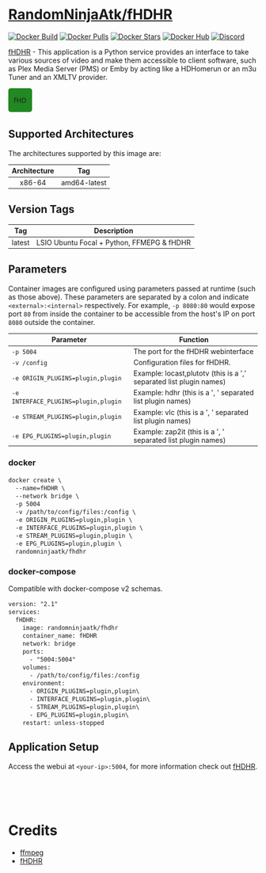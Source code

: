 # [RandomNinjaAtk/fHDHR](https://github.com/RandomNinjaAtk/docker-fhdhr)
[![Docker Build](https://img.shields.io/docker/cloud/automated/randomninjaatk/fhdhr?style=flat-square)](https://hub.docker.com/r/randomninjaatk/fhdhr)
[![Docker Pulls](https://img.shields.io/docker/pulls/randomninjaatk/fhdhr?style=flat-square)](https://hub.docker.com/r/randomninjaatk/fhdhr)
[![Docker Stars](https://img.shields.io/docker/stars/randomninjaatk/fhdhr?style=flat-square)](https://hub.docker.com/r/randomninjaatk/fhdhr)
[![Docker Hub](https://img.shields.io/badge/Open%20On-DockerHub-blue?style=flat-square)](https://hub.docker.com/r/randomninjaatk/fhdhr)
[![Discord](https://img.shields.io/discord/747100476775858276.svg?style=flat-square&label=Discord&logo=discord)](https://discord.gg/JumQXDc "realtime support / chat with the community." )

[fHDHR](https://github.com/fHDHR/fHDHR) - This application is a Python service provides an interface to take various sources of video and make them accessible to client software, such as Plex Media Server (PMS) or Emby by acting like a HDHomerun or an m3u Tuner and an XMLTV provider.

[![fHDHR](https://raw.githubusercontent.com/RandomNinjaAtk/unraid-templates/master/randomninjaatk/img/fhdhr.png)](https://github.com/fHDHR/fHDHR)

## Supported Architectures

The architectures supported by this image are:

| Architecture | Tag |
| :----: | --- |
| x86-64 | amd64-latest |

## Version Tags

| Tag | Description |
| :----: | --- |
| latest | LSIO Ubuntu Focal + Python, FFMEPG & fHDHR |

## Parameters

Container images are configured using parameters passed at runtime (such as those above). These parameters are separated by a colon and indicate `<external>:<internal>` respectively. For example, `-p 8080:80` would expose port `80` from inside the container to be accessible from the host's IP on port `8080` outside the container.

| Parameter | Function |
| ---- | --- |
| `-p 5004` | The port for the fHDHR webinterface |
| `-v /config` | Configuration files for fHDHR. |
| `-e ORIGIN_PLUGINS=plugin,plugin` | Example: locast,plutotv (this is a ',' separated list plugin names) |
| `-e INTERFACE_PLUGINS=plugin,plugin` | Example: hdhr  (this is a ', ' separated list plugin names) |
| `-e STREAM_PLUGINS=plugin,plugin` | Example: vlc (this is a ', ' separated list plugin names) |
| `-e EPG_PLUGINS=plugin,plugin` | Example: zap2it  (this is a ', ' separated list plugin names) |

### docker

```
docker create \
  --name=fHDHR \
  --network bridge \
  -p 5004
  -v /path/to/config/files:/config \
  -e ORIGIN_PLUGINS=plugin,plugin \
  -e INTERFACE_PLUGINS=plugin,plugin \
  -e STREAM_PLUGINS=plugin,plugin \
  -e EPG_PLUGINS=plugin,plugin \
  randomninjaatk/fhdhr 
```


### docker-compose

Compatible with docker-compose v2 schemas.

```
version: "2.1"
services:
  fHDHR:
    image: randomninjaatk/fhdhr
    container_name: fHDHR
    network: bridge
    ports:
      - "5004:5004"
    volumes:
      - /path/to/config/files:/config
    environment:
      - ORIGIN_PLUGINS=plugin,plugin\
      - INTERFACE_PLUGINS=plugin,plugin\
      - STREAM_PLUGINS=plugin,plugin\
      - EPG_PLUGINS=plugin,plugin\
    restart: unless-stopped
```

## Application Setup

Access the webui at `<your-ip>:5004`, for more information check out [fHDHR](https://github.com/fHDHR/fHDHR).

<br />
<br />
<br />

# Credits
- [ffmpeg](https://ffmpeg.org/)
- [fHDHR](https://github.com/fHDHR/fHDHR)

